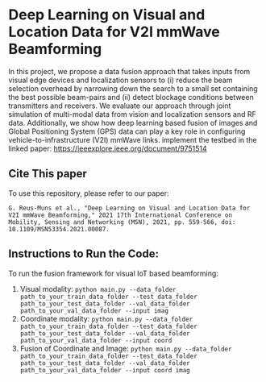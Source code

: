 # Deep Learning on Visual and Location Data for V2I mmWave Beamforming

In this project, we propose a data fusion approach that takes inputs from visual edge devices and localization sensors to (i) reduce the beam selection overhead by narrowing down the search to a small set containing the best possible beam-pairs and (ii) detect blockage conditions between transmitters and receivers. We evaluate our approach through joint simulation of multi-modal data from vision and localization sensors and RF data. Additionally, we show how deep learning based fusion of images and Global Positioning System (GPS) data can play a key role in configuring vehicle-to-infrastructure (V2I) mmWave links. implement the testbed in the linked paper: https://ieeexplore.ieee.org/document/9751514

## Cite This paper
To use this repository, please refer to our paper: 

 `G. Reus-Muns et al., "Deep Learning on Visual and Location Data for V2I mmWave Beamforming," 2021 17th International Conference on Mobility, Sensing and Networking (MSN), 2021, pp. 559-566, doi: 10.1109/MSN53354.2021.00087.`
 
 ## Instructions to Run the Code: 
To run the fusion framework for visual IoT based beamforming:
1. Visual modality: `python main.py --data_folder path_to_your_train_data_folder --test_data_folder path_to_your_test_data_folder --val_data_folder path_to_your_val_data_folder --input imag` 
2. Coordinate modality: `python main.py --data_folder path_to_your_train_data_folder --test_data_folder path_to_your_test_data_folder --val_data_folder path_to_your_val_data_folder --input coord` 
3. Fusion of Coordinate and Image: `python main.py --data_folder path_to_your_train_data_folder --test_data_folder path_to_your_test_data_folder --val_data_folder path_to_your_val_data_folder --input coord imag` 
